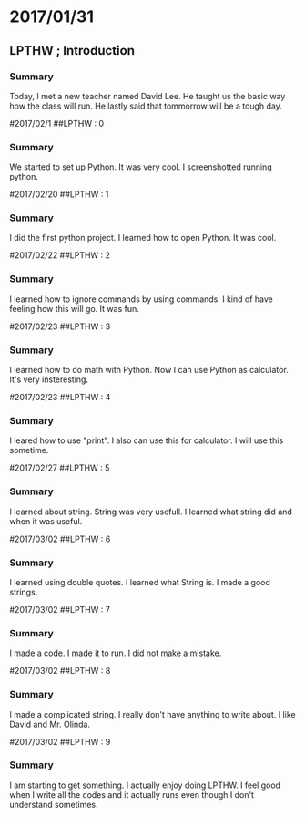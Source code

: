 # 2017/01/31
## LPTHW ; Introduction
### Summary
Today, I met a new teacher named David Lee. He taught us the basic way how the class will run. He lastly said that tommorrow will be a tough day.

#2017/02/1
##LPTHW : 0
### Summary
We started to set up Python. It was very cool. I screenshotted running python. 

#2017/02/20
##LPTHW : 1
### Summary
I did the first python project. I learned how to open Python. It was cool.

#2017/02/22
##LPTHW : 2
### Summary
I learned how to ignore commands by using commands. I kind of have feeling how this will go. It was fun.

#2017/02/23
##LPTHW : 3
### Summary
I learned how to do math with Python. Now I can use Python as calculator. It's very insteresting.

#2017/02/23
##LPTHW : 4 
### Summary
I leared how to use "print". I also can use this for calculator. I will use this sometime.

#2017/02/27
##LPTHW : 5
### Summary
I learned about string. String was very usefull. I learned what string did and when it was useful.

#2017/03/02
##LPTHW : 6
### Summary
I learned using double quotes. I learned what String is. I made a good strings.

#2017/03/02
##LPTHW : 7
### Summary
I made a code. I made it to run. I did not make a mistake.

#2017/03/02
##LPTHW : 8
### Summary
I made a complicated string. I really don't have anything to write about. I like David and Mr. Olinda.

#2017/03/02
##LPTHW : 9
### Summary
I am starting to get something. I actually enjoy doing LPTHW. I feel good when I write all the codes and it actually runs even though I don't understand sometimes.

